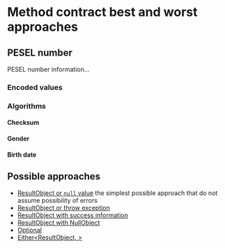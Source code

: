 # Method contract best and worst approaches

## PESEL number

PESEL number information...

### Encoded values

### Algorithms

#### Checksum
#### Gender
#### Birth date

## Possible approaches

* [ResultObject or `null` value](v01-object-or-null/README.md) the simplest possible approach that do not assume possibility of errors
* [ResultObject or throw exception](v02-object-or-exception/README.md)
* [ResultObject with success information](v03-xxx/README.md)
* [ResultObject with NullObject](v04-xxx/README.md)
* [Optional<ResultObject>](v05-xxx/README.md)
* [Either<ResultObject, >](v06-xxx/README.md)
